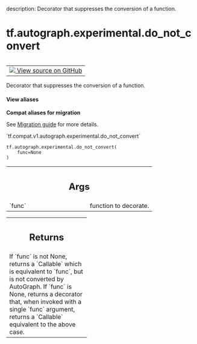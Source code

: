 description: Decorator that suppresses the conversion of a function.

<div itemscope itemtype="http://developers.google.com/ReferenceObject">
<meta itemprop="name" content="tf.autograph.experimental.do_not_convert" />
<meta itemprop="path" content="Stable" />
</div>

# tf.autograph.experimental.do_not_convert

<!-- Insert buttons and diff -->

<table class="tfo-notebook-buttons tfo-api nocontent" align="left">
<td>
  <a target="_blank" href="https://github.com/tensorflow/tensorflow/blob/r2.2/tensorflow/python/autograph/impl/api.py#L290-L314">
    <img src="https://www.tensorflow.org/images/GitHub-Mark-32px.png" />
    View source on GitHub
  </a>
</td>
</table>



Decorator that suppresses the conversion of a function.

<section class="expandable">
  <h4 class="showalways">View aliases</h4>
  <p>
<b>Compat aliases for migration</b>
<p>See
<a href="https://www.tensorflow.org/guide/migrate">Migration guide</a> for
more details.</p>
<p>`tf.compat.v1.autograph.experimental.do_not_convert`</p>
</p>
</section>

<pre class="devsite-click-to-copy prettyprint lang-py tfo-signature-link">
<code>tf.autograph.experimental.do_not_convert(
    func=None
)
</code></pre>



<!-- Placeholder for "Used in" -->


<!-- Tabular view -->
 <table class="responsive fixed orange">
<colgroup><col width="214px"><col></colgroup>
<tr><th colspan="2"><h2 class="add-link">Args</h2></th></tr>

<tr>
<td>
`func`
</td>
<td>
function to decorate.
</td>
</tr>
</table>



<!-- Tabular view -->
 <table class="responsive fixed orange">
<colgroup><col width="214px"><col></colgroup>
<tr><th colspan="2"><h2 class="add-link">Returns</h2></th></tr>
<tr class="alt">
<td colspan="2">
If `func` is not None, returns a `Callable` which is equivalent to
`func`, but is not converted by AutoGraph.
If `func` is None, returns a decorator that, when invoked with a
single `func` argument, returns a `Callable` equivalent to the
above case.
</td>
</tr>

</table>


